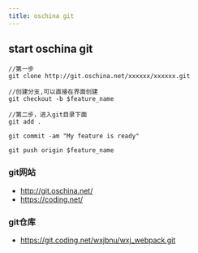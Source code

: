 ```yaml
---
title: oschina git
---
```


## start oschina git
```
//第一步
git clone http://git.oschina.net/xxxxxx/xxxxxx.git

//创建分支,可以直接在界面创建
git checkout -b $feature_name

//第二步，进入git目录下面
git add .

git commit -am "My feature is ready"

git push origin $feature_name

```

### git网站
- http://git.oschina.net/
- https://coding.net/


### git仓库
- https://git.coding.net/wxjbnu/wxj_webpack.git
